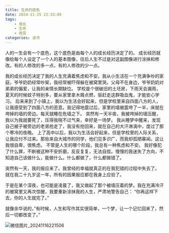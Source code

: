 ```yaml
---
title: 生命的底色
date: 2024-11-25 22:33:05
tags: 
    - 成长
    - 生命
    - 改变
categories: 读书
---
```

人的一生会有一个底色，这个底色是由每个人的成长经历决定了的。
成长经历就像给每个人设定了一个人的基本图像，往后人生不过是对这副图像进行涂抹和修改。有的人修改的多一点，有的人修改的少一点。

我的成长经历决定了我的人生充满着焦虑和不安。我从小生活在一个充满争吵的家庭，爷爷奶奶经常吵架，我经常被吓得躲在被窝里哭。父母不在身边，爷爷奶奶对弟弟的偏爱，让我的亲情长期缺位。
学校是个很破旧的土坯房，下雨天会漏雨，夏天的时候蚊子特别多，要从家里拿木屑点燃，驱赶走这群吸血鬼，才能安心学习。
后来来到了小镇上，我以为生活会好起来，但是学校里来自四面八方的人，让我感受到了四面八方的恶意。我记得地震过后，家里的墙被震垮了一半，床就在垮掉的墙的旁边。每天就睡在危墙之下。
突然有一天半夜，我被垮掉的墙压醒，我以为我就要死了，压得我喘不过气来，幸好是一场梦。
我从睡梦中醒来，发现自己被子被旁边的老弟抢走了，我没有抢回来，就在自己的大汗淋漓中，度过了那个寒冷的夜晚。
上了高中以后，我以为生活会好起来，但是学校里的人际关系，让我应付不过来。那些来自大城市的同学，他们见多识广，而我却孤陋寡闻。这让我很自卑，很焦虑。
不管是人生的哪个阶段，我总有一种焦虑和不安。
我好像犯了什么罪，不断被这种不安折磨，反反复复，无法自拔。慢慢的我迷失了方向，不知道自己该做什么，能做什么。什么都做了，什么都做错了。

突然有一天，我的报应来了。我曾经的幸福就真正的在我犯错的过程中失去了。
就在我二十九岁这一年，所有的因果报应都在我身上应验了。

于是在某个深夜，也可能是凌晨了，我又做起了那个被墙压着的梦。我在充满冷汗的被窝里又再次惊醒，我要重新涂抹我的人生，严肃地警告自己：
“你再这样下去，你的人生就完了。”

就像余华说的，”有时候，人生和写作其实很简单，一个梦，让一个记忆回来了，然后一切都改变了。”

![微信图片_20241116221506](https://gmoonlight.oss-cn-chengdu.aliyuncs.com/img/202411252304020.jpg)
